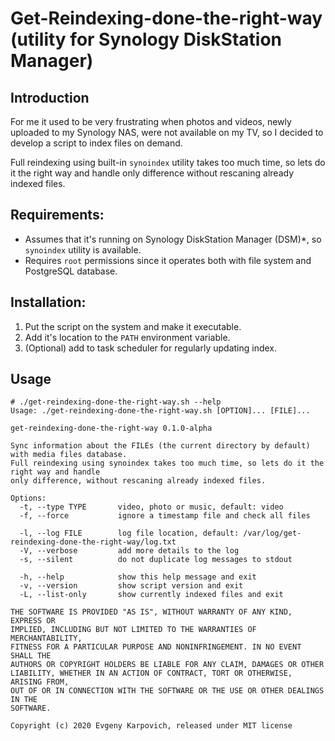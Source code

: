 # Get-Reindexing-done-the-right-way (utility for Synology DiskStation Manager)

## Introduction
For me it used to be very frustrating when photos and videos, newly uploaded to my Synology NAS,
were not available on my TV, so I decided to develop a script to index files on demand.

Full reindexing using built-in `synoindex` utility takes too much time, so lets do it the right way
and handle only difference without rescaning already indexed files.

## Requirements:
- Assumes that it's running on Synology DiskStation Manager (DSM)*, so `synoindex` utility is available.
- Requires `root` permissions since it operates both with file system and PostgreSQL database.

## Installation:
1. Put the script on the system and make it executable.
2. Add it's location to the `PATH` environment variable.
3. (Optional) add to task scheduler for regularly updating index.

## Usage
```
# ./get-reindexing-done-the-right-way.sh --help
Usage: ./get-reindexing-done-the-right-way.sh [OPTION]... [FILE]...

get-reindexing-done-the-right-way 0.1.0-alpha

Sync information about the FILEs (the current directory by default) with media files database.
Full reindexing using synoindex takes too much time, so lets do it the right way and handle
only difference, without rescaning already indexed files.

Options:
  -t, --type TYPE       video, photo or music, default: video
  -f, --force           ignore a timestamp file and check all files

  -l, --log FILE        log file location, default: /var/log/get-reindexing-done-the-right-way/log.txt
  -V, --verbose         add more details to the log
  -s, --silent          do not duplicate log messages to stdout

  -h, --help            show this help message and exit
  -v, --version         show script version and exit
  -L, --list-only       show currently indexed files and exit

THE SOFTWARE IS PROVIDED "AS IS", WITHOUT WARRANTY OF ANY KIND, EXPRESS OR
IMPLIED, INCLUDING BUT NOT LIMITED TO THE WARRANTIES OF MERCHANTABILITY,
FITNESS FOR A PARTICULAR PURPOSE AND NONINFRINGEMENT. IN NO EVENT SHALL THE
AUTHORS OR COPYRIGHT HOLDERS BE LIABLE FOR ANY CLAIM, DAMAGES OR OTHER
LIABILITY, WHETHER IN AN ACTION OF CONTRACT, TORT OR OTHERWISE, ARISING FROM,
OUT OF OR IN CONNECTION WITH THE SOFTWARE OR THE USE OR OTHER DEALINGS IN THE
SOFTWARE.

Copyright (c) 2020 Evgeny Karpovich, released under MIT license
```